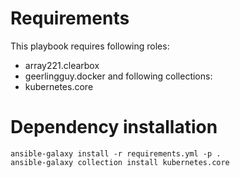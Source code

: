 # Requirements
This playbook requires following roles:
- array221.clearbox
- geerlingguy.docker
and following collections:
- kubernetes.core

# Dependency installation
```shell
ansible-galaxy install -r requirements.yml -p .
ansible-galaxy collection install kubernetes.core
```
